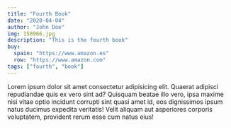 ```yaml
---
title: "Fourth Book"
date: "2020-04-04"
author: "John Doe"
img: 158966.jpg
description: "This is the fourth book"
buy:
  spain: "https://www.amazon.es"
  row: "https://www.amazon.com"
tags: ["fourth", "book"]
---
```


Lorem ipsum dolor sit amet consectetur adipisicing elit. Quaerat adipisci repudiandae quis ex vero sint ad? Quisquam beatae illo vero, ipsa maxime nisi vitae optio incidunt corrupti sint quasi amet id, eos dignissimos ipsum natus ducimus expedita veritatis! Velit aliquam aut asperiores corporis voluptatem, provident rerum esse cum natus eius!

